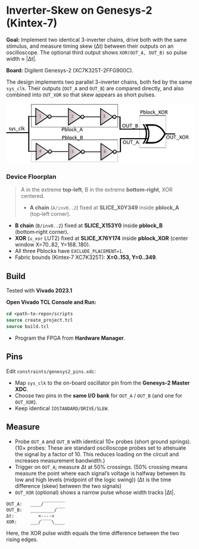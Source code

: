 # Inverter-Skew on Genesys-2 (Kintex-7)

**Goal:** Implement two identical 3-inverter chains, drive both with the same stimulus, and measure timing skew (Δt) between their outputs on an oscilloscope. The optional third output shows `XOR(OUT_A, OUT_B)` so pulse width ≈ |Δt|.

**Board:** Digilent Genesys-2 (XC7K325T-2FFG900C).

The design implements two parallel 3-inverter chains, both fed by the same `sys_clk`. Their outputs (`OUT_A` and `OUT_B`) are compared directly, and also combined into `OUT_XOR` so that skew appears as short pulses.

![RTL schematic](pictures/inverter_skew_Pblocks.jpg)



### Device Floorplan
> A in the extreme **top‑left**, B in the extreme **bottom‑right**, XOR centered.
> - **A chain** (`A/inv0..2`) fixed at **SLICE_X0Y349** inside **pblock_A** (top‑left corner).
- **B chain** (`B/inv0..2`) fixed at **SLICE_X153Y0** inside **pblock_B** (bottom‑right corner).
- **XOR** (`u_xor` LUT2) fixed at **SLICE_X76Y174** inside **pblock_XOR** (center window X=70..82, Y=168..180).
- All three Pblocks have `EXCLUDE_PLACEMENT=1`.
- Fabric bounds (Kintex‑7 XC7K325T): **X=0..153, Y=0..349**.




## Build
Tested with **Vivado 2023.1**

**Open Vivado TCL Console and Run:**  
   ```tcl
   cd <path-to-repo>/scripts
   source create_project.tcl
   source build.tcl
```

- Program the FPGA from **Hardware Manager**.

## Pins
Edit `constraints/genesys2_pins.xdc`:
- Map `sys_clk` to the on-board oscillator pin from the **Genesys-2 Master XDC**.
- Choose two pins in the **same I/O bank** for `OUT_A` / `OUT_B` (and one for `OUT_XOR`).
- Keep identical `IOSTANDARD/DRIVE/SLEW`.

## Measure
- Probe `OUT_A` and `OUT_B` with identical 10× probes (short ground springs). (10× probes: These are standard oscilloscope probes set to attenuate the signal by a factor of 10. This reduces loading on the circuit and increases measurement bandwidth.)
- Trigger on `OUT_A`; measure Δt at 50% crossings. (50% crossing means measure the point where each signal’s voltage is halfway between its low and high levels (midpoint of the logic swing)) (Δt is the time difference (skew) between the two signals)
- `OUT_XOR` (optional) shows a narrow pulse whose width tracks |Δt|.

```text
OUT_A:   ____/‾‾‾‾‾‾‾‾
OUT_B:   _________/‾‾‾
Δt:         <---->
XOR:     ___/‾‾‾‾\____
```
Here, the XOR pulse width equals the time difference between the two rising edges.
